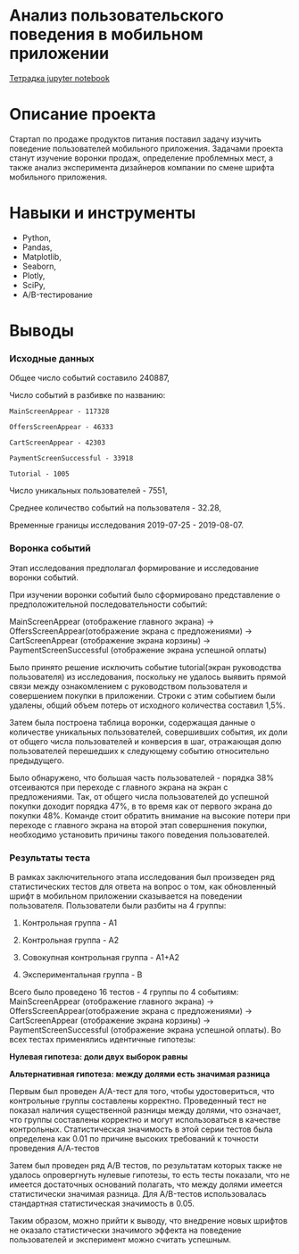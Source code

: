 # Анализ пользовательского поведения в мобильном приложении

[Тетрадка jupyter notebook](https://github.com/M-Kamyssov/Portfolio/blob/main/%D0%9F%D1%80%D0%BE%D0%B5%D0%BA%D1%82%202.%20%D0%90%D0%BD%D0%B0%D0%BB%D0%B8%D0%B7%20%D0%BF%D0%BE%D0%BB%D1%8C%D0%B7%D0%BE%D0%B2%D0%B0%D1%82%D0%B5%D0%BB%D1%8C%D1%81%D0%BA%D0%BE%D0%B3%D0%BE%20%D0%BF%D0%BE%D0%B2%D0%B5%D0%B4%D0%B5%D0%BD%D0%B8%D1%8F%20%D0%B2%20%D0%BC%D0%BE%D0%B1%D0%B8%D0%BB%D1%8C%D0%BD%D0%BE%D0%BC%20%D0%BF%D1%80%D0%B8%D0%BB%D0%BE%D0%B6%D0%B5%D0%BD%D0%B8%D0%B8/%D0%90%D0%BD%D0%B0%D0%BB%D0%B8%D0%B7%20%D0%BF%D0%BE%D0%BB%D1%8C%D0%B7%D0%BE%D0%B2%D0%B0%D1%82%D0%B5%D0%BB%D1%8C%D1%81%D0%BA%D0%BE%D0%B3%D0%BE%20%D0%BF%D0%BE%D0%B2%D0%B5%D0%B4%D0%B5%D0%BD%D0%B8%D1%8F%20%D0%B2%20%D0%BC%D0%BE%D0%B1%D0%B8%D0%BB%D1%8C%D0%BD%D0%BE%D0%BC%20%D0%BF%D1%80%D0%B8%D0%BB%D0%BE%D0%B6%D0%B5%D0%BD%D0%B8%D0%B8.ipynb)

# Описание проекта 

Стартап по продаже продуктов питания поставил задачу изучить поведение пользователей мобильного приложения. Задачами проекта станут изучение воронки продаж, определение проблемных мест, а также анализ эксперимента дизайнеров компании по смене шрифта мобильного приложения.

# Навыки и инструменты

- Python,
- Pandas,
- Matplotlib,
- Seaborn,
- Plotly,
- SciPy,
- A/B-тестирование

# Выводы

### Исходные данных

Общее число событий составило 240887,

Число событий в разбивке по названию:

    MainScreenAppear - 117328

    OffersScreenAppear - 46333

    CartScreenAppear - 42303

    PaymentScreenSuccessful - 33918

    Tutorial - 1005

Число уникальных пользователей - 7551,

Среднее количество событий на пользователя - 32.28,

Временные границы исследования 2019-07-25 - 2019-08-07.


### Воронка событий 

Этап исследования предполагал формирование и исследование воронки событий. 

При изучении воронки событий было сформировано представление о предположительной последовательности событий:

MainScreenAppear (oтображение главного экрана) -> OffersScreenAppear(отображение экрана с предложениями) -> CartScreenAppear (отображение экрана корзины) -> PaymentScreenSuccessful (отображение экрана успешной оплаты)

Было принято решение исключить событие tutorial(экран руководства пользователя) из исследования, поскольку не удалось выявить прямой связи между ознакомлением с руководством пользователя и совершением покупки в приложении. Строки с этим событием были удалены, общий объем потерь от исходного количества составил 1,5%.

Затем была построена таблица воронки, содержащая данные о количестве уникальных пользователей, совершивших события, их доли от общего числа пользователей и конверсия в шаг, отражающая долю пользователей перешедших к следующему событию относительно предыдущего.

Было обнаружено, что большая часть пользователей - порядка 38% отсеиваются при переходе с главного экрана на экран с предложениями.  Так, от общего числа пользователей до успешной покупки доходит порядка 47%, в то время как от первого экрана до покупки 48%. Команде стоит обратить внимание на высокие потери при переходе с главного экрана на второй этап совершнения покупки, необходимо установить причины такого поведения пользователей. 

### Результаты теста 

В рамках заключительного этапа исследования был произведен ряд статистических тестов для ответа на вопрос о том, как обновленный шрифт в мобильном приложении сказывается на поведении пользователя. Пользователи были разбиты на 4 группы:

1. Контрольная группа - А1

2. Контрольная группа - А2 

3. Совокупная контрольная группа - А1+А2

4. Экспериментальная группа - B 

Всего было проведено 16 тестов - 4 группы по 4 событиям: MainScreenAppear (oтображение главного экрана) -> OffersScreenAppear(отображение экрана с предложениями) -> CartScreenAppear (отображение экрана корзины) -> PaymentScreenSuccessful (отображение экрана успешной оплаты). Во всех тестах применялись идентичные гипотезы: 

**Нулевая гипотеза: доли двух выборок равны**

**Альтернативная гипотеза: между долями есть значимая разница**

Первым был проведен A/A-тест для того, чтобы удостовериться, что контрольные группы составлены корректно. Проведенный тест не показал наличия существенной разницы между долями, что означает, что группы составлены корректно и могут использоваться в качестве контрольных. Статистическая значимость в этой серии тестов была определена как 0.01 по причине высоких требований к точности проведения А/А-тестов 

Затем был проведен ряд A/B тестов, по результатам которых также не удалось опровергнуть нулевые гипотезы, то есть тесты показали, что не имеется достаточных оснований полагать, что между долями имеется статистически значимая разница. Для А/B-тестов использовалась стандартная статистическая значимость в 0.05. 

Таким образом, можно прийти к выводу, что внедрение новых шрифтов не оказало статистически значимого эффекта на поведение пользователей и эксперимент можно считать успешным. 
